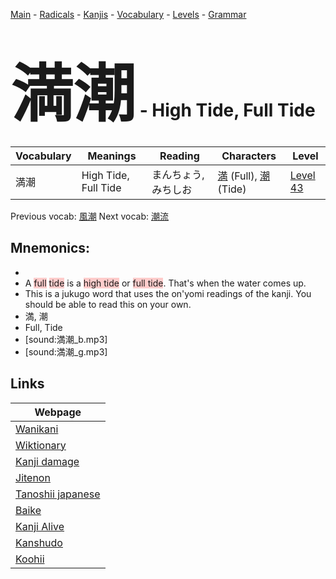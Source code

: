 <style> bigfont {font-size: 100px}</style>
[Main](../README.md) -
[Radicals](../radicals.md) -
[Kanjis](../kanjis.md) -
[Vocabulary](../vocabulary.md) -
[Levels](../levels.md) -
[Grammar](../grammar.md)
# <bigfont> 満潮</bigfont> - High Tide, Full Tide 

| Vocabulary | Meanings | Reading | Characters | Level |
| --- | --- | --- | --- | --- |
| 満潮 | High Tide, Full Tide | まんちょう, みちしお |  [満](../kanjis/満.md) (Full), [潮](../kanjis/潮.md) (Tide) | [Level 43](../levels/wk_level43.md) |

Previous vocab: [風潮](風潮.md) Next vocab: [潮流](潮流.md) 

## Mnemonics:

* 
* A <span style="background-color:#ffcccb"> full</span> <span style="background-color:#ffcccb"> tide</span> is a <span style="background-color:#ffcccb"> high tide</span> or <span style="background-color:#ffcccb"> full tide</span>. That's when the water comes up.
* This is a jukugo word that uses the on'yomi readings of the kanji. You should be able to read this on your own.
* 満, 潮
* Full, Tide
* [sound:満潮_b.mp3]
* [sound:満潮_g.mp3]


## Links 

| Webpage |
| --- |
| [Wanikani          ](https://www.wanikani.com/kanji/満潮) |
| [Wiktionary        ](https://en.wiktionary.org/wiki/満潮) |
| [Kanji damage      ](http://www.kanjidamage.com/kanji/search?utf8=✓&q=満潮) |
| [Jitenon           ](https://jitenon.com/kanji/満潮) |
| [Tanoshii japanese ](https://www.tanoshiijapanese.com/dictionary/kanji.cfm?k=満潮) |
| [Baike             ](https://baike.baidu.com/item/満潮) |
| [Kanji Alive       ](https://app.kanjialive.com/満潮) |
| [Kanshudo          ](https://www.kanshudo.com/searchmn?q=満潮) |
| [Koohii            ](https://kanji.koohii.com/study/kanji/満潮) |
